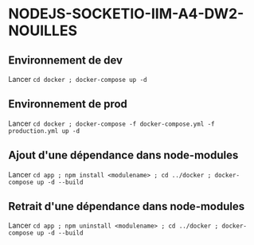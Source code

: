 # NODEJS-SOCKETIO-IIM-A4-DW2-NOUILLES

## Environnement de dev
Lancer `cd docker ; docker-compose up -d`

## Environnement de prod
Lancer `cd docker ; docker-compose -f docker-compose.yml -f production.yml up -d`

## Ajout d'une dépendance dans node-modules
Lancer `cd app ; npm install <modulename> ; cd ../docker ; docker-compose up -d --build`

## Retrait d'une dépendance dans node-modules
Lancer `cd app ; npm uninstall <modulename> ; cd ../docker ; docker-compose up -d --build`